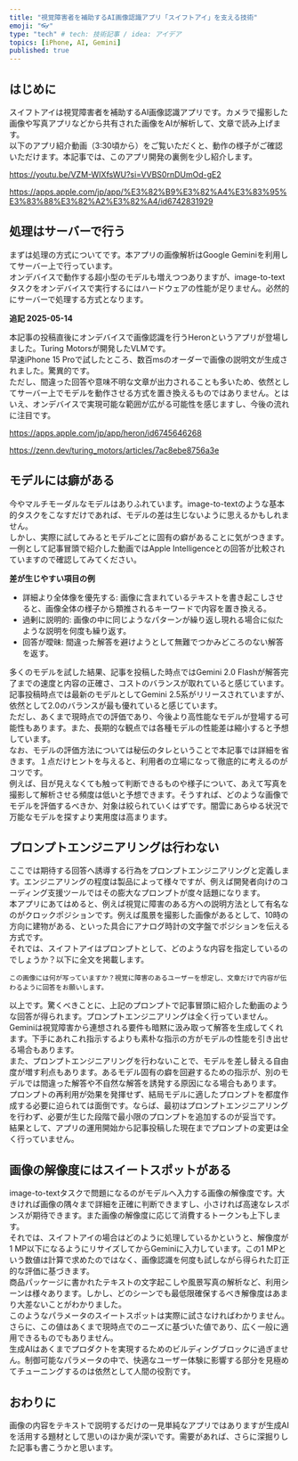 ```yaml
---
title: "視覚障害者を補助するAI画像認識アプリ「スイフトアイ」を支える技術"
emoji: "👓"
type: "tech" # tech: 技術記事 / idea: アイデア
topics: [iPhone, AI, Gemini]
published: true
---
```

## はじめに

スイフトアイは視覚障害者を補助するAI画像認識アプリです。カメラで撮影した画像や写真アプリなどから共有された画像をAIが解析して、文章で読み上げます。  
以下のアプリ紹介動画（3:30頃から）をご覧いただくと、動作の様子がご確認いただけます。本記事では、このアプリ開発の裏側を少し紹介します。  

https://youtu.be/VZM-WIXfsWU?si=VVBS0rnDUmOd-gE2

https://apps.apple.com/jp/app/%E3%82%B9%E3%82%A4%E3%83%95%E3%83%88%E3%82%A2%E3%82%A4/id6742831929

## 処理はサーバーで行う

まずは処理の方式についてです。本アプリの画像解析はGoogle Geminiを利用してサーバー上で行っています。  
オンデバイスで動作する超小型のモデルも増えつつありますが、image-to-textタスクをオンデバイスで実行するにはハードウェアの性能が足りません。必然的にサーバーで処理する方式となります。  

**追記 2025-05-14**

本記事の投稿直後にオンデバイスで画像認識を行うHeronというアプリが登場しました。Turing Motorsが開発したVLMです。  
早速iPhone 15 Proで試したところ、数百msのオーダーで画像の説明文が生成されました。驚異的です。  
ただし、間違った回答や意味不明な文章が出力されることも多いため、依然としてサーバー上でモデルを動作させる方式を置き換えるものではありません。とはいえ、オンデバイスで実現可能な範囲が広がる可能性を感じますし、今後の流れに注目です。  

https://apps.apple.com/jp/app/heron/id6745646268

https://zenn.dev/turing_motors/articles/7ac8ebe8756a3e

## モデルには癖がある

今やマルチモーダルなモデルはありふれています。image-to-textのような基本的タスクをこなすだけであれば、モデルの差は生じないように思えるかもしれません。  
しかし、実際に試してみるとモデルごとに固有の癖があることに気がつきます。一例として記事冒頭で紹介した動画ではApple Intelligenceとの回答が比較されていますので確認してみてください。  

**差が生じやすい項目の例**

- 詳細より全体像を優先する: 画像に含まれているテキストを書き起こしさせると、画像全体の様子から類推されるキーワードで内容を置き換える。
- 過剰に説明的: 画像の中に同じようなパターンが繰り返し現れる場合に似たような説明を何度も繰り返す。
- 回答が曖昧: 間違った解答を避けようとして無難でつかみどころのない解答を返す。

多くのモデルを試した結果、記事を投稿した時点ではGemini 2.0 Flashが解答完了までの速度と内容の正確さ、コストのバランスが取れていると感じています。記事投稿時点では最新のモデルとしてGemini 2.5系がリリースされていますが、依然として2.0のバランスが最も優れていると感じています。  
ただし、あくまで現時点での評価であり、今後より高性能なモデルが登場する可能性もあります。また、長期的な観点では各種モデルの性能差は縮小すると予想しています。  
なお、モデルの評価方法については秘伝のタレということで本記事では詳細を省きます。１点だけヒントを与えると、利用者の立場になって徹底的に考えるのがコツです。  
例えば、目が見えなくても触って判断できるものや様子について、あえて写真を撮影して解析させる頻度は低いと予想できます。そうすれば、どのような画像でモデルを評価するべきか、対象は絞られていくはずです。闇雲にあらゆる状況で万能なモデルを探すより実用度は高まります。  

## プロンプトエンジニアリングは行わない

ここでは期待する回答へ誘導する行為をプロンプトエンジニアリングと定義します。エンジニアリングの程度は製品によって様々ですが、例えば開発者向けのコーディング支援ツールではその膨大なプロンプトが度々話題になります。  
本アプリにあてはめると、例えば視覚に障害のある方への説明方法として有名なのがクロックポジションです。例えば風景を撮影した画像があるとして、10時の方向に建物がある、といった具合にアナログ時計の文字盤でポジションを伝える方式です。  
それでは、スイフトアイはプロンプトとして、どのような内容を指定しているのでしょうか？以下に全文を掲載します。  

```text
この画像には何が写っていますか？視覚に障害のあるユーザーを想定し、文章だけで内容が伝わるように回答をお願いします。
```

以上です。驚くべきことに、上記のプロンプトで記事冒頭に紹介した動画のような回答が得られます。プロンプトエンジニアリングは全く行っていません。  
Geminiは視覚障害から連想される要件も暗黙に汲み取って解答を生成してくれます。下手にあれこれ指示するよりも素朴な指示の方がモデルの性能を引き出せる場合もあります。  
また、プロンプトエンジニアリングを行わないことで、モデルを差し替える自由度が増す利点もあります。あるモデル固有の癖を回避するための指示が、別のモデルでは間違った解答や不自然な解答を誘発する原因になる場合もあります。  
プロンプトの再利用が効果を発揮せず、結局モデルに適したプロンプトを都度作成する必要に迫られては面倒です。ならば、最初はプロンプトエンジニアリングを行わず、必要が生じた段階で最小限のプロンプトを追加するのが妥当です。  
結果として、アプリの運用開始から記事投稿した現在までプロンプトの変更は全く行っていません。  

## 画像の解像度にはスイートスポットがある

image-to-textタスクで問題になるのがモデルへ入力する画像の解像度です。大きければ画像の隅々まで詳細を正確に判断できますし、小さければ高速なレスポンスが期待できます。また画像の解像度に応じて消費するトークンも上下します。  
それでは、スイフトアイの場合はどのように処理しているかというと、解像度が1 MP以下になるようにリサイズしてからGeminiに入力しています。この1 MPという数値は計算で求めたのではなく、画像認識を何度も試しながら得られた訂正的な評価に基づきます。  
商品パッケージに書かれたテキストの文字起こしや風景写真の解析など、利用シーンは様々あります。しかし、どのシーンでも最低限確保するべき解像度はあまり大差ないことがわかりました。  
このようなパラメータのスイートスポットは実際に試さなければわかりません。さらに、この値はあくまで現時点でのニーズに基づいた値であり、広く一般に適用できるものでもありません。  
生成AIはあくまでプロダクトを実現するためのビルディングブロックに過ぎません。制御可能なパラメータの中で、快適なユーザー体験に影響する部分を見極めてチューニングするのは依然として人間の役割です。  

## おわりに

画像の内容をテキストで説明するだけの一見単純なアプリではありますが生成AIを活用する題材として思いのほか奥が深いです。需要があれば、さらに深掘りした記事も書こうかと思います。  
